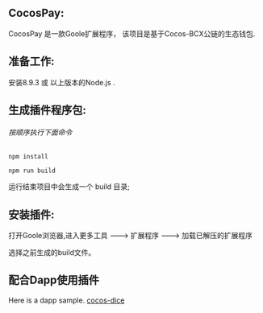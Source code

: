 ## CocosPay:

CocosPay 是一款Goole扩展程序， 该项目是基于Cocos-BCX公链的生态钱包.

## 准备工作:

安装8.9.3 或 以上版本的Node.js .



## 生成插件程序包:

###### 按顺序执行下面命令

```
npm install
```

```
npm run build
```

运行结束项目中会生成一个 build 目录;


## 安装插件:
打开Goole浏览器,进入更多工具 ---> 扩展程序 ---> 加载已解压的扩展程序

选择之前生成的build文件。


## 配合Dapp使用插件

Here is a dapp sample. [cocos-dice](https://github.com/Cocos-BCX/cocos-dice)

